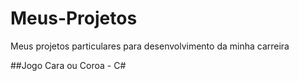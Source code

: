 # Meus-Projetos
Meus projetos particulares para desenvolvimento da minha carreira

##Jogo Cara ou Coroa - C#
